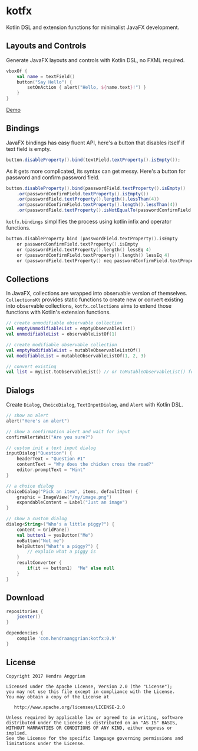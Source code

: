 kotfx
=====
Kotlin DSL and extension functions for minimalist JavaFX development.

Layouts and Controls
--------------------
Generate JavaFX layouts and controls with Kotlin DSL, no FXML required.
```kotlin
vboxOf {
    val name = textField()
    button("Say Hello") {
        setOnAction { alert("Hello, ${name.text}!") }
    }
}
```

[Demo][demo_layoutsandcontrols]

Bindings
--------
JavaFX bindings has easy fluent API, here's a button that disables itself if text field is empty.
```java
button.disableProperty().bind(textField.textProperty().isEmpty());
```

As it gets more complicated, its syntax can get messy. Here's a button for password and confirm password field.
```java
button.disableProperty().bind(passwordField.textProperty().isEmpty()
    .or(passwordConfirmField.textProperty().isEmpty())
    .or(passwordField.textProperty().length().lessThan(4))
    .or(passwordConfirmField.textProperty().length().lessThan(4))
    .or(passwordField.textProperty().isNotEqualTo(passwordConfirmField.textProperty())));
```

`kotfx.bindings` simplifies the process using kotlin infix and operator functions.
```kotlin
button.disableProperty bind (passwordField.textProperty().isEmpty
    or passwordConfirmField.textProperty().isEmpty
    or (passwordField.textProperty().length() lessEq 4)
    or (passwordConfirmField.textProperty().length() lessEq 4)
    or (passwordField.textProperty() neq passwordConfirmField.textProperty()))
```

Collections
-----------
In JavaFX, collections are wrapped into observable version of themselves.
`CollectionsKt` provides static functions to create new or convert existing into observable collections,
`kotfx.collections` aims to extend those functions with Kotlin's extension functions.

```kotlin
// create unmodifiable observable collection
val emptyUnmodifiableList = emptyObservableList()
val unmodifiableList = observableListOf(1)

// create modifiable observable collection
val emptyModifiableList = mutableObservableListOf()
val modifiableList = mutableObservableListOf(1, 2, 3)

// convert existing
val list = myList.toObservableList() // or toMutableObservableList() for modifiable version
```

Dialogs
-------
Create `Dialog`, `ChoiceDialog`, `TextInputDialog`, and `Alert` with Kotlin DSL.

```kotlin
// show an alert
alert("Here's an alert")

// show a confirmation alert and wait for input
confirmAlertWait("Are you sure?")

// custom init a text input dialog
inputDialog("Question") {
    headerText = "Question #1"
    contentText = "Why does the chicken cross the road?"
    editor.promptText = "Hint"
}

// a choice dialog
choiceDialog("Pick an item", items, defaultItem) {
    graphic = ImageView("/my/image.png")
    expandableContent = Label("Just an image")
}

// show a custom dialog
dialog<String>("Who's a little piggy?") {
    content = GridPane()
    val button1 = yesButton("Me")
    noButton("Not me")
    helpButton("What's a piggy?") {
        // explain what a piggy is
    }
    resultConverter {
        if(it == button1)  "Me" else null  
    }
}
```

Download
--------
```gradle
repositories {
    jcenter()
}

dependencies {
    compile 'com.hendraanggrian:kotfx:0.9'
}
```

License
-------
    Copyright 2017 Hendra Anggrian

    Licensed under the Apache License, Version 2.0 (the "License");
    you may not use this file except in compliance with the License.
    You may obtain a copy of the License at

       http://www.apache.org/licenses/LICENSE-2.0

    Unless required by applicable law or agreed to in writing, software
    distributed under the License is distributed on an "AS IS" BASIS,
    WITHOUT WARRANTIES OR CONDITIONS OF ANY KIND, either express or implied.
    See the License for the specific language governing permissions and
    limitations under the License.
    
[demo_layoutsandcontrols]: /art/demo_layoutsandcontrols.png